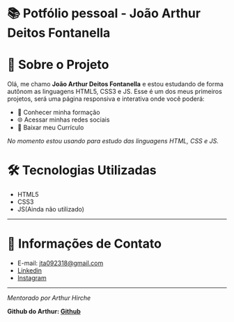 # 📚 Potfólio pessoal - João Arthur Deitos Fontanella

# 📄 Sobre o Projeto

Olá, me chamo **João Arthur Deitos Fontanella** e estou estudando de forma autônom as linguagens HTML5, CSS3 e JS. Esse é um dos meus primeiros projetos, será uma página responsiva e interativa onde você poderá:

- 💼 Conhecer minha formação
- 🌐 Acessar minhas redes sociais
- 📎 Baixar meu Currículo

_No momento estou usando para estudo das linguagens HTML, CSS e JS._

# 🛠️ Tecnologias Utilizadas

- HTML5
- CSS3
- JS(Ainda não utilizado)

---

# 📱 Informações de Contato

- E-mail: jta092318@gmail.com
- [Linkedin](https://www.linkedin.com/in/jtafontanella/)
- [Instagram](https://www.instagram.com/jtaaxd/)

---

_Mentorado por Arthur Hirche_

**Github do Arthur: [Github](https://github.com/ArtHirche)**
